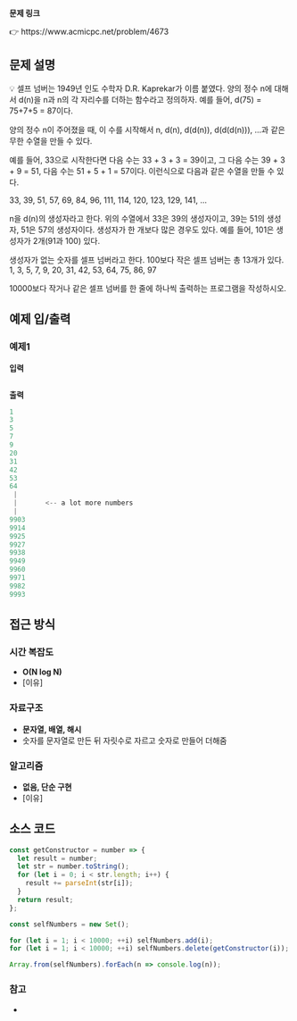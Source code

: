 **문제 링크**

<aside>
👉 https://www.acmicpc.net/problem/4673

</aside>

## 문제 설명

<aside>
💡 셀프 넘버는 1949년 인도 수학자 D.R. Kaprekar가 이름 붙였다. 양의 정수 n에 대해서 d(n)을 n과 n의 각 자리수를 더하는 함수라고 정의하자. 예를 들어, d(75) = 75+7+5 = 87이다.

양의 정수 n이 주어졌을 때, 이 수를 시작해서 n, d(n), d(d(n)), d(d(d(n))), ...과 같은 무한 수열을 만들 수 있다.

예를 들어, 33으로 시작한다면 다음 수는 33 + 3 + 3 = 39이고, 그 다음 수는 39 + 3 + 9 = 51, 다음 수는 51 + 5 + 1 = 57이다. 이런식으로 다음과 같은 수열을 만들 수 있다.

33, 39, 51, 57, 69, 84, 96, 111, 114, 120, 123, 129, 141, ...

n을 d(n)의 생성자라고 한다. 위의 수열에서 33은 39의 생성자이고, 39는 51의 생성자, 51은 57의 생성자이다. 생성자가 한 개보다 많은 경우도 있다. 예를 들어, 101은 생성자가 2개(91과 100) 있다.

생성자가 없는 숫자를 셀프 넘버라고 한다. 100보다 작은 셀프 넘버는 총 13개가 있다. 1, 3, 5, 7, 9, 20, 31, 42, 53, 64, 75, 86, 97

10000보다 작거나 같은 셀프 넘버를 한 줄에 하나씩 출력하는 프로그램을 작성하시오.

</aside>

## 예제 입/출력

### 예제1

**입력**

```jsx

```

**출력**

```jsx
1
3
5
7
9
20
31
42
53
64
 |
 |       <-- a lot more numbers
 |
9903
9914
9925
9927
9938
9949
9960
9971
9982
9993
```

## 접근 방식

### 시간 복잡도

- **O(N log N)**
- [이유]

### 자료구조

- **문자열, 배열, 해시**
- 숫자를 문자열로 만든 뒤 자릿수로 자르고 숫자로 만들어 더해줌

### 알고리즘

- **없음, 단순 구현**
- [이유]

## 소스 코드

```jsx
const getConstructor = number => {
  let result = number;
  let str = number.toString();
  for (let i = 0; i < str.length; i++) {
    result += parseInt(str[i]);
  }
  return result;
};

const selfNumbers = new Set();

for (let i = 1; i < 10000; ++i) selfNumbers.add(i);
for (let i = 1; i < 10000; ++i) selfNumbers.delete(getConstructor(i));

Array.from(selfNumbers).forEach(n => console.log(n));
```

### 참고

-
